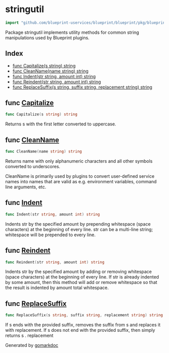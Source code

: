 <!-- Code generated by gomarkdoc. DO NOT EDIT -->

# stringutil

```go
import "github.com/blueprint-uservices/blueprint/blueprint/pkg/blueprint/stringutil"
```

Package stringutil implements utility methods for common string manipulations used by Blueprint plugins.

## Index

- [func Capitalize\(s string\) string](<#Capitalize>)
- [func CleanName\(name string\) string](<#CleanName>)
- [func Indent\(str string, amount int\) string](<#Indent>)
- [func Reindent\(str string, amount int\) string](<#Reindent>)
- [func ReplaceSuffix\(s string, suffix string, replacement string\) string](<#ReplaceSuffix>)


<a name="Capitalize"></a>
## func [Capitalize](<https://github.com/Blueprint-uServices/blueprint/blob/main/blueprint/pkg/blueprint/stringutil/name.go#L11>)

```go
func Capitalize(s string) string
```

Returns s with the first letter converted to uppercase.

<a name="CleanName"></a>
## func [CleanName](<https://github.com/Blueprint-uServices/blueprint/blob/main/blueprint/pkg/blueprint/stringutil/name.go#L24>)

```go
func CleanName(name string) string
```

Returns name with only alphanumeric characters and all other symbols converted to underscores.

CleanName is primarily used by plugins to convert user\-defined service names into names that are valid as e.g. environment variables, command line arguments, etc.

<a name="Indent"></a>
## func [Indent](<https://github.com/Blueprint-uServices/blueprint/blob/main/blueprint/pkg/blueprint/stringutil/indent.go#L12>)

```go
func Indent(str string, amount int) string
```

Indents str by the specified amount by prepending whitespace \(space characters\) at the beginning of every line. str can be a multi\-line string; whitespace will be prepended to every line.

<a name="Reindent"></a>
## func [Reindent](<https://github.com/Blueprint-uServices/blueprint/blob/main/blueprint/pkg/blueprint/stringutil/indent.go#L23>)

```go
func Reindent(str string, amount int) string
```

Indents str by the specified amount by adding or removing whitespace \(space characters\) at the beginning of every line. If str is already indented by some amount, then this method will add or remove whitespace so that the result is indented by amount total whitespace.

<a name="ReplaceSuffix"></a>
## func [ReplaceSuffix](<https://github.com/Blueprint-uServices/blueprint/blob/main/blueprint/pkg/blueprint/stringutil/name.go#L39>)

```go
func ReplaceSuffix(s string, suffix string, replacement string) string
```

If s ends with the provided suffix, removes the suffix from s and replaces it with replacement. If s does not end with the provided suffix, then simply returns s . replacement

Generated by [gomarkdoc](<https://github.com/princjef/gomarkdoc>)
